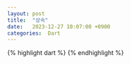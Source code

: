 ```yaml
---
layout: post
title:  "상속"
date:   2023-12-27 10:07:00 +0900
categories:  Dart
---
```


{% highlight dart %}
{% endhighlight %}
